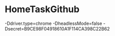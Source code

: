 # HomeTaskGithub

-Ddriver.type=chrome -DheadlessMode=false -Dsecret=B9CE98F04918610A1F114CA398C22B62